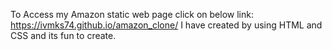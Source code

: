 To Access my Amazon static web page click on below link:
https://ivmks74.github.io/amazon_clone/
I have created by using HTML and CSS and its fun to create.
